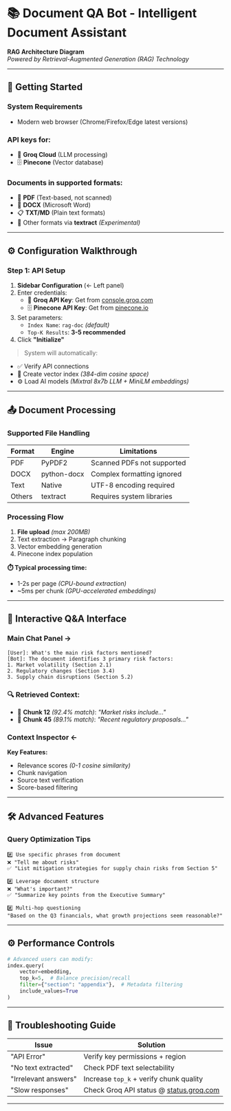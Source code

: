 # 📚 Document QA Bot - Intelligent Document Assistant  
**RAG Architecture Diagram**  
*Powered by Retrieval-Augmented Generation (RAG) Technology*

---

## 🚀 Getting Started

### System Requirements
- Modern web browser (Chrome/Firefox/Edge latest versions)

### API keys for:
- 🔑 **Groq Cloud** (LLM processing)  
- 🗄️ **Pinecone** (Vector database)

### Documents in supported formats:
- 📄 **PDF** (Text-based, not scanned)  
- 📝 **DOCX** (Microsoft Word)  
- 📋 **TXT/MD** (Plain text formats)  
- 🧪 Other formats via **textract** *(Experimental)*

---

## ⚙️ Configuration Walkthrough

### Step 1: API Setup
1. **Sidebar Configuration** (← Left panel)
2. Enter credentials:
   - 🔑 **Groq API Key**: Get from [console.groq.com](https://console.groq.com)
   - 🗄️ **Pinecone API Key**: Get from [pinecone.io](https://pinecone.io)
3. Set parameters:
   - `Index Name`: `rag-doc` *(default)*
   - `Top-K Results`: **3-5 recommended**
4. Click **"Initialize"**

> System will automatically:
- ✅ Verify API connections  
- 🧠 Create vector index *(384-dim cosine space)*  
- ⚙️ Load AI models *(Mixtral 8x7b LLM + MiniLM embeddings)*

---

## 📤 Document Processing

### Supported File Handling

| Format | Engine       | Limitations                    |
|--------|--------------|--------------------------------|
| PDF    | PyPDF2       | Scanned PDFs not supported     |
| DOCX   | python-docx  | Complex formatting ignored     |
| Text   | Native       | UTF-8 encoding required        |
| Others | textract     | Requires system libraries      |

### Processing Flow
1. **File upload** *(max 200MB)*
2. Text extraction → Paragraph chunking
3. Vector embedding generation
4. Pinecone index population

**⏱️ Typical processing time:**
- 1-2s per page *(CPU-bound extraction)*
- ~5ms per chunk *(GPU-accelerated embeddings)*

---

## 💬 Interactive Q&A Interface

### Main Chat Panel →
```
[User]: What's the main risk factors mentioned?  
[Bot]: The document identifies 3 primary risk factors:  
1. Market volatility (Section 2.1)  
2. Regulatory changes (Section 3.4)  
3. Supply chain disruptions (Section 5.2)
```

### 🔍 Retrieved Context:
- 📄 **Chunk 12** *(92.4% match)*: _"Market risks include..."_  
- 📄 **Chunk 45** *(89.1% match)*: _"Recent regulatory proposals..."_

### Context Inspector ←

**Key Features:**
- Relevance scores *(0-1 cosine similarity)*
- Chunk navigation
- Source text verification
- Score-based filtering

---

## 🛠️ Advanced Features

### Query Optimization Tips

```
#️⃣ Use specific phrases from document  
❌ "Tell me about risks"  
✅ "List mitigation strategies for supply chain risks from Section 5"

#️⃣ Leverage document structure  
❌ "What's important?"  
✅ "Summarize key points from the Executive Summary"

#️⃣ Multi-hop questioning  
"Based on the Q3 financials, what growth projections seem reasonable?"
```

---

## ⚙️ Performance Controls

```python
# Advanced users can modify:
index.query(
    vector=embedding,
    top_k=5,  # Balance precision/recall
    filter={"section": "appendix"},  # Metadata filtering
    include_values=True
)
```

---

## 🔧 Troubleshooting Guide

| Issue                   | Solution                                       |
|------------------------|------------------------------------------------|
| "API Error"            | Verify key permissions + region                |
| "No text extracted"    | Check PDF text selectability                   |
| "Irrelevant answers"   | Increase `top_k` + verify chunk quality        |
| "Slow responses"       | Check Groq API status @ [status.groq.com](https://status.groq.com) |

---
